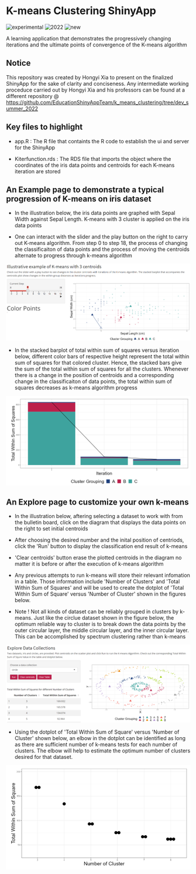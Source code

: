# K-means Clustering ShinyApp

![experimental](https://img.shields.io/badge/lifecycle-experimental-orange)
![2022](https://img.shields.io/badge/year-2022-lightgrey)
![new](https://img.shields.io/badge/lifecycle-newapp-brightgreen)

A learning application that demonstrates the progressively changing iterations and the ultimate points of convergence of the K-means algorithm

## Notice
This repository was created by Hongyi Xia to present on the finalized ShinyApp for the sake of clarity and conciseness. Any intermediate working proceduce carried out by Hongyi Xia and his professors can be found at a different repository @ https://github.com/EducationShinyAppTeam/k_means_clustering/tree/dev_summer_2022

## Key files to highlight
- app.R : The R file that containts the R code to establish the ui and server for the ShinyApp 

- Kiterfunction.rds : The RDS file that imports the object where the coordinates of the iris data points and centroids for each K-means iteration are stored

## An Example page to demonstrate a typical progression of K-means on iris dataset
- In the illustration below, the iris data points are graphed with Sepal Width against Sepal Length. K-means with 3 cluster is applied on the iris data points

- One can interact with the slider and the play button on the right to carry out K-means algorithm. From step 0 to step 18, the process of changing the classificaiton of data points and the process of moving the centroids alternate to progress through k-means algorithm

![App Screenshot](../docs/example1.png)

- In the stacked barplot of total within sum of squares versus iteration below, different color bars of respective height represent the total within sum of squares for that colored cluster. Hence, the stacked bars give the sum of the total within sum of squares for all the clusters. Whenever there is a change in the position of centroids and a corresponding change in the classificaiton of data points, the total within sum of squares decreases as k-means algorithm progress

![App Screenshot](../docs/example2.png)

## An Explore page to customize your own k-means
- In the illustration below, aftering selecting a dataset to work with from the bulletin board, click on the diagram that displays the data points on the right to set initial centroids

- After choosing the desired number and the inital position of centriods, click the 'Run' button to display the classification end result of k-means

- 'Clear centroids' button erase the plotted centroids in the diagram no matter it is before or after the execution of k-means algorithm

- Any previous attempts to run k-means will store their relevant infomation in a table. Those information include 'Number of Clusters' and 'Total Within Sum of Squares' and will be used to create the dotplot of 'Total Within Sum of Square' versus 'Number of Cluster' shown in the figures below.

- Note ! Not all kinds of dataset can be reliably grouped in clusters by k-means. Just like the circlue dataset shown in the figure below, the optimum reliable way to cluster is to break down the data points by the outer circular layer, the middle circular layer, and the inner circular layer. This can be accomplished by spectrum clustering rather than k-means
 
![App Screenshot](../docs/explore1.png)

- Using the dotplot of 'Total Within Sum of Square' versus 'Number of Cluster' shown below, an elbow in the dotplot can be identified as long as there are sufficient number of k-means tests for each number of clusters. The elbow will help to estimate the optimum number of clusters desired for that dataset.

![App Screenshot](../docs/explore2.png)
